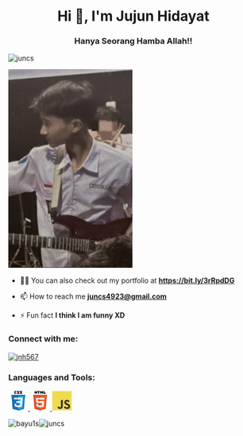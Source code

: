 <h1 align="center">Hi 👋, I'm Jujun Hidayat</h1>
<h3 align="center"> Hanya Seorang Hamba Allah!!</h3>

<p align="left"> <img src="https://komarev.com/ghpvc/?username=bayu1s&label=Profile%20views&color=129e00&style=plastic" alt="juncs" /> </p>
<img align="" alt="Coding" width="250" height="400" src="profil.jpeg">

<br>

- 👨‍💻 You can also check out my portfolio at **https://bit.ly/3rRpdDG**

- 📫 How to reach me **juncs4923@gmail.com**

- ⚡ Fun fact **I think I am funny XD**

<h3 align="left">Connect with me:</h3>
<p align="left">


<a href="https://instagram.com/jn.h567?igshid=OGQ5ZDc2ODk2ZA==" target="blank"><img align="center" src="https://cdn.jsdelivr.net/npm/simple-icons@3.0.1/icons/instagram.svg" alt="jnh567" height="30" width="40" /></a>

</p>

<h3 align="left">Languages and Tools:</h3>
<p align="left"> <a href="https://www.w3schools.com/css/" target="_blank" rel="noreferrer"> <img src="https://raw.githubusercontent.com/devicons/devicon/master/icons/css3/css3-original-wordmark.svg" alt="css3" width="40" height="40"/> </a> <a href="https://www.w3.org/html/" target="_blank" rel="noreferrer"> <img src="https://raw.githubusercontent.com/devicons/devicon/master/icons/html5/html5-original-wordmark.svg" alt="html5" width="40" height="40"/> </a> <a href="https://developer.mozilla.org/en-US/docs/Web/JavaScript" target="_blank" rel="noreferrer"> <img src="https://raw.githubusercontent.com/devicons/devicon/master/icons/javascript/javascript-original.svg" alt="javascript" width="40" height="40"/> </a>

<p><img align="left" src="https://github-readme-stats.vercel.app/api/top-langs?username=bayu1s&show_icons=true&locale=en&layout=compact" alt="bayu1s" /></p>
<p>&nbsp;<img align="left" src="https://github-readme-stats.vercel.app/api?username=Zuncs&show_icons=true&locale=en" alt="juncs" /></p>

